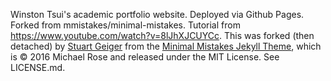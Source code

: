 Winston Tsui's academic portfolio website. Deployed via Github Pages. Forked from mmistakes/minimal-mistakes. Tutorial from https://www.youtube.com/watch?v=8lJhXJCUYCc. This was forked (then detached) by [Stuart Geiger](https://github.com/staeiou) from the [Minimal Mistakes Jekyll Theme](https://mmistakes.github.io/minimal-mistakes/), which is © 2016 Michael Rose and released under the MIT License. See LICENSE.md.





